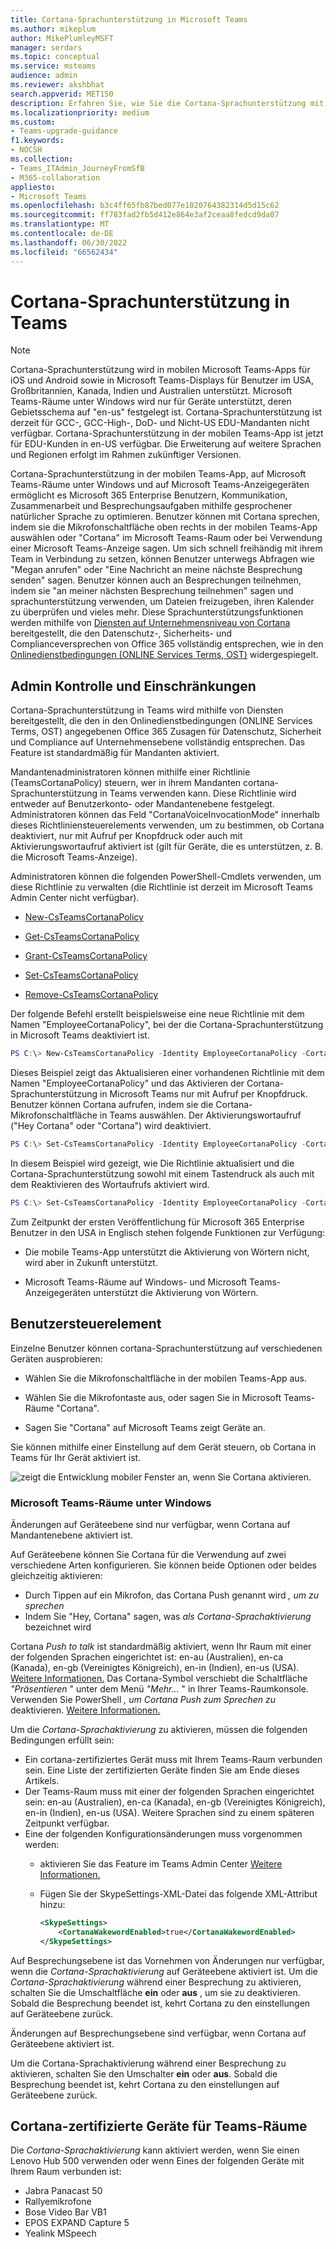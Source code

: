 ```yaml
---
title: Cortana-Sprachunterstützung in Microsoft Teams
ms.author: mikeplum
author: MikePlumleyMSFT
manager: serdars
ms.topic: conceptual
ms.service: msteams
audience: admin
ms.reviewer: akshbhat
search.appverid: MET150
description: Erfahren Sie, wie Sie die Cortana-Sprachunterstützung mit Teams verwenden.
ms.localizationpriority: medium
ms.custom:
- Teams-upgrade-guidance
f1.keywords:
- NOCSH
ms.collection:
- Teams_ITAdmin_JourneyFromSfB
- M365-collaboration
appliesto:
- Microsoft Teams
ms.openlocfilehash: b3c4ff65fb87bed077e1020764382314d5d15c62
ms.sourcegitcommit: ff783fad2fb5d412e864e3af2ceaa8fedcd9da07
ms.translationtype: MT
ms.contentlocale: de-DE
ms.lasthandoff: 06/30/2022
ms.locfileid: "66562434"
---
```

# <a name="cortana-voice-assistance-in-teams"></a>Cortana-Sprachunterstützung in Teams

> [!NOTE]
> Cortana-Sprachunterstützung wird in mobilen Microsoft Teams-Apps für iOS und Android sowie in Microsoft Teams-Displays für Benutzer im USA, Großbritannien, Kanada, Indien und Australien unterstützt. Microsoft Teams-Räume unter Windows wird nur für Geräte unterstützt, deren Gebietsschema auf "en-us" festgelegt ist. Cortana-Sprachunterstützung ist derzeit für GCC-, GCC-High-, DoD- und Nicht-US EDU-Mandanten nicht verfügbar. Cortana-Sprachunterstützung in der mobilen Teams-App ist jetzt für EDU-Kunden in en-US verfügbar. Die Erweiterung auf weitere Sprachen und Regionen erfolgt im Rahmen zukünftiger Versionen.

Cortana-Sprachunterstützung in der mobilen Teams-App, auf Microsoft Teams-Räume unter Windows und auf Microsoft Teams-Anzeigegeräten ermöglicht es Microsoft 365 Enterprise Benutzern, Kommunikation, Zusammenarbeit und Besprechungsaufgaben mithilfe gesprochener natürlicher Sprache zu optimieren. Benutzer können mit Cortana sprechen, indem sie die Mikrofonschaltfläche oben rechts in der mobilen Teams-App auswählen oder "Cortana" im Microsoft Teams-Raum oder bei Verwendung einer Microsoft Teams-Anzeige sagen. Um sich schnell freihändig mit ihrem Team in Verbindung zu setzen, können Benutzer unterwegs Abfragen wie "Megan anrufen" oder "Eine Nachricht an meine nächste Besprechung senden" sagen. Benutzer können auch an Besprechungen teilnehmen, indem sie "an meiner nächsten Besprechung teilnehmen" sagen und sprachunterstützung verwenden, um Dateien freizugeben, ihren Kalender zu überprüfen und vieles mehr. Diese Sprachunterstützungsfunktionen werden mithilfe von [Diensten auf Unternehmensniveau von Cortana](/microsoft-365/admin/misc/cortana-integration) bereitgestellt, die den Datenschutz-, Sicherheits- und Complianceversprechen von Office 365 vollständig entsprechen, wie in den [Onlinedienstbedingungen (ONLINE Services Terms, OST)](https://www.microsoft.com/licensing/product-licensing/products?rtc=1&preserve-view=true) widergespiegelt.

## <a name="admin-control-and-limitations"></a>Admin Kontrolle und Einschränkungen

Cortana-Sprachunterstützung in Teams wird mithilfe von Diensten bereitgestellt, die den in den Onlinedienstbedingungen (ONLINE Services Terms, OST) angegebenen Office 365 Zusagen für Datenschutz, Sicherheit und Compliance auf Unternehmensebene vollständig entsprechen. Das Feature ist standardmäßig für Mandanten aktiviert.

Mandantenadministratoren können mithilfe einer Richtlinie (TeamsCortanaPolicy) steuern, wer in ihrem Mandanten cortana-Sprachunterstützung in Teams verwenden kann. Diese Richtlinie wird entweder auf Benutzerkonto- oder Mandantenebene festgelegt. Administratoren können das Feld "CortanaVoiceInvocationMode" innerhalb dieses Richtliniensteuerelements verwenden, um zu bestimmen, ob Cortana deaktiviert, nur mit Aufruf per Knopfdruck oder auch mit Aktivierungswortaufruf aktiviert ist (gilt für Geräte, die es unterstützen, z. B. die Microsoft Teams-Anzeige).

Administratoren können die folgenden PowerShell-Cmdlets verwenden, um diese Richtlinie zu verwalten (die Richtlinie ist derzeit im Microsoft Teams Admin Center nicht verfügbar).

- [New-CsTeamsCortanaPolicy](/powershell/module/skype/New-CsTeamsCortanaPolicy)

- [Get-CsTeamsCortanaPolicy](/powershell/module/skype/Get-CsTeamsCortanaPolicy)

- [Grant-CsTeamsCortanaPolicy](/powershell/module/skype/Grant-CsTeamsCortanaPolicy)

- [Set-CsTeamsCortanaPolicy](/powershell/module/skype/Set-CsTeamsCortanaPolicy)

- [Remove-CsTeamsCortanaPolicy](/powershell/module/skype/Remove-CsTeamsCortanaPolicy)

Der folgende Befehl erstellt beispielsweise eine neue Richtlinie mit dem Namen "EmployeeCortanaPolicy", bei der die Cortana-Sprachunterstützung in Microsoft Teams deaktiviert ist.

```PowerShell
PS C:\> New-CsTeamsCortanaPolicy -Identity EmployeeCortanaPolicy -CortanaVoiceInvocationMode Disabled
```

Dieses Beispiel zeigt das Aktualisieren einer vorhandenen Richtlinie mit dem Namen "EmployeeCortanaPolicy" und das Aktivieren der Cortana-Sprachunterstützung in Microsoft Teams nur mit Aufruf per Knopfdruck. Benutzer können Cortana aufrufen, indem sie die Cortana-Mikrofonschaltfläche in Teams auswählen. Der Aktivierungswortaufruf ("Hey Cortana" oder "Cortana") wird deaktiviert.

```PowerShell
PS C:\> Set-CsTeamsCortanaPolicy -Identity EmployeeCortanaPolicy -CortanaVoiceInvocationMode PushToTalkUserOverride
```

In diesem Beispiel wird gezeigt, wie Die Richtlinie aktualisiert und die Cortana-Sprachunterstützung sowohl mit einem Tastendruck als auch mit dem Reaktivieren des Wortaufrufs aktiviert wird.

```PowerShell
PS C:\> Set-CsTeamsCortanaPolicy -Identity EmployeeCortanaPolicy -CortanaVoiceInvocationMode WakeWordPushToTalkUserOverride
```

Zum Zeitpunkt der ersten Veröffentlichung für Microsoft 365 Enterprise Benutzer in den USA in Englisch stehen folgende Funktionen zur Verfügung:

- Die mobile Teams-App unterstützt die Aktivierung von Wörtern nicht, wird aber in Zukunft unterstützt.

- Microsoft Teams-Räume auf Windows- und Microsoft Teams-Anzeigegeräten unterstützt die Aktivierung von Wörtern.

## <a name="user-control"></a>Benutzersteuerelement

Einzelne Benutzer können cortana-Sprachunterstützung auf verschiedenen Geräten ausprobieren:

- Wählen Sie die Mikrofonschaltfläche in der mobilen Teams-App aus.

- Wählen Sie die Mikrofontaste aus, oder sagen Sie in Microsoft Teams-Räume "Cortana".

- Sagen Sie "Cortana" auf Microsoft Teams zeigt Geräte an.

Sie können mithilfe einer Einstellung auf dem Gerät steuern, ob Cortana in Teams für Ihr Gerät aktiviert ist.

![zeigt die Entwicklung mobiler Fenster an, wenn Sie Cortana aktivieren.](media/cortana-mobile-sequence.png)

### <a name="microsoft-teams-rooms-on-windows"></a>Microsoft Teams-Räume unter Windows

Änderungen auf Geräteebene sind nur verfügbar, wenn Cortana auf Mandantenebene aktiviert ist.

Auf Geräteebene können Sie Cortana für die Verwendung auf zwei verschiedene Arten konfigurieren. Sie können beide Optionen oder beides gleichzeitig aktivieren:

- Durch Tippen auf ein Mikrofon, das Cortana Push genannt wird _, um zu sprechen_
- Indem Sie "Hey, Cortana" sagen, was _als Cortana-Sprachaktivierung_ bezeichnet wird

Cortana _Push to talk_ ist standardmäßig aktiviert, wenn Ihr Raum mit einer der folgenden Sprachen eingerichtet ist: en-au (Australien), en-ca (Kanada), en-gb (Vereinigtes Königreich), en-in (Indien), en-us (USA). [Weitere Informationen.](/MicrosoftTeams/rooms/console#to-apply-your-desired-language) Das Cortana-Symbol verschiebt die Schaltfläche _"Präsentieren_ " unter dem Menü _"Mehr..._ " in Ihrer Teams-Raumkonsole. Verwenden Sie PowerShell _, um Cortana Push zum Sprechen zu_ deaktivieren. [Weitere Informationen.](/powershell/module/skype/new-csteamscortanapolicy?view=skype-ps#example-1)

Um die _Cortana-Sprachaktivierung_ zu aktivieren, müssen die folgenden Bedingungen erfüllt sein:

- Ein cortana-zertifiziertes Gerät muss mit Ihrem Teams-Raum verbunden sein. Eine Liste der zertifizierten Geräte finden Sie am Ende dieses Artikels.
- Der Teams-Raum muss mit einer der folgenden Sprachen eingerichtet sein: en-au (Australien), en-ca (Kanada), en-gb (Vereinigtes Königreich), en-in (Indien), en-us (USA). Weitere Sprachen sind zu einem späteren Zeitpunkt verfügbar.
- Eine der folgenden Konfigurationsänderungen muss vorgenommen werden:
  - aktivieren Sie das Feature im Teams Admin Center [Weitere Informationen.](/microsoftteams/rooms/rooms-manage)
  - Fügen Sie der SkypeSettings-XML-Datei das folgende XML-Attribut hinzu:

    ```xml
    <SkypeSettings>
        <CortanaWakewordEnabled>true</CortanaWakewordEnabled>
    </SkypeSettings>
    ```

Auf Besprechungsebene ist das Vornehmen von Änderungen nur verfügbar, wenn die _Cortana-Sprachaktivierung_ auf Geräteebene aktiviert ist.  Um die _Cortana-Sprachaktivierung_ während einer Besprechung zu aktivieren, schalten Sie die Umschaltfläche **ein** oder **aus** , um sie zu deaktivieren. Sobald die Besprechung beendet ist, kehrt Cortana zu den einstellungen auf Geräteebene zurück.

Änderungen auf Besprechungsebene sind verfügbar, wenn Cortana auf Geräteebene aktiviert ist.

Um die Cortana-Sprachaktivierung während einer Besprechung zu aktivieren, schalten Sie den Umschalter **ein** oder **aus**. Sobald die Besprechung beendet ist, kehrt Cortana zu den einstellungen auf Geräteebene zurück.

## <a name="cortana-certified-devices-for-teams-rooms"></a>Cortana-zertifizierte Geräte für Teams-Räume

Die _Cortana-Sprachaktivierung_ kann aktiviert werden, wenn Sie einen Lenovo Hub 500 verwenden oder wenn Eines der folgenden Geräte mit Ihrem Raum verbunden ist:

- Jabra Panacast 50
- Rallyemikrofone
- Bose Video Bar VB1
- EPOS EXPAND Capture 5
- Yealink MSpeech
